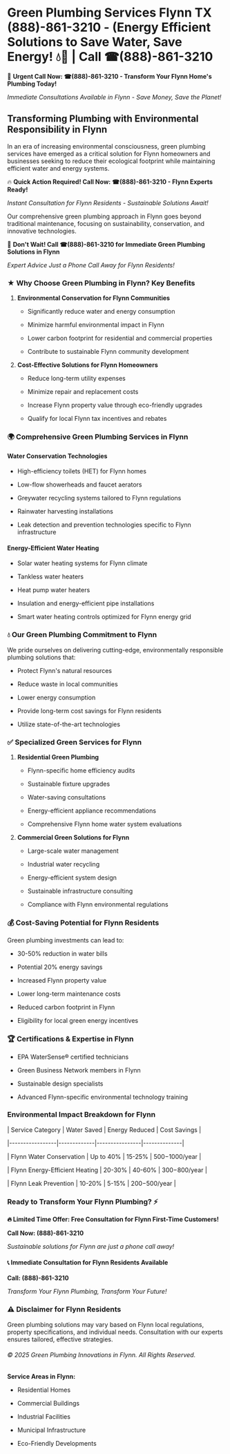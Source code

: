 # Green Plumbing Services Flynn TX (888)-861-3210 - (Energy Efficient Solutions to Save Water, Save Energy! 💧🌿 | Call ☎(888)-861-3210

🚨 **Urgent Call Now: ☎(888)-861-3210 - Transform Your Flynn Home's Plumbing Today!**
*Immediate Consultations Available in Flynn - Save Money, Save the Planet!*

## Transforming Plumbing with Environmental Responsibility in Flynn

In an era of increasing environmental consciousness, green plumbing services have emerged as a critical solution for Flynn homeowners and businesses seeking to reduce their ecological footprint while maintaining efficient water and energy systems. 

🔥 **Quick Action Required! Call Now: ☎(888)-861-3210 - Flynn Experts Ready!**
*Instant Consultation for Flynn Residents - Sustainable Solutions Await!*

Our comprehensive green plumbing approach in Flynn goes beyond traditional maintenance, focusing on sustainability, conservation, and innovative technologies.

🚨 **Don't Wait! Call ☎(888)-861-3210 for Immediate Green Plumbing Solutions in Flynn**
*Expert Advice Just a Phone Call Away for Flynn Residents!*

### ★ Why Choose Green Plumbing in Flynn? Key Benefits

1. **Environmental Conservation for Flynn Communities** 
   - Significantly reduce water and energy consumption
   - Minimize harmful environmental impact in Flynn
   - Lower carbon footprint for residential and commercial properties
   - Contribute to sustainable Flynn community development

2. **Cost-Effective Solutions for Flynn Homeowners** 
   - Reduce long-term utility expenses
   - Minimize repair and replacement costs
   - Increase Flynn property value through eco-friendly upgrades
   - Qualify for local Flynn tax incentives and rebates

### 🌍 Comprehensive Green Plumbing Services in Flynn

#### Water Conservation Technologies
- High-efficiency toilets (HET) for Flynn homes
- Low-flow showerheads and faucet aerators
- Greywater recycling systems tailored to Flynn regulations
- Rainwater harvesting installations
- Leak detection and prevention technologies specific to Flynn infrastructure

#### Energy-Efficient Water Heating
- Solar water heating systems for Flynn climate
- Tankless water heaters
- Heat pump water heaters
- Insulation and energy-efficient pipe installations
- Smart water heating controls optimized for Flynn energy grid

### 💧 Our Green Plumbing Commitment to Flynn

We pride ourselves on delivering cutting-edge, environmentally responsible plumbing solutions that:
- Protect Flynn's natural resources
- Reduce waste in local communities
- Lower energy consumption
- Provide long-term cost savings for Flynn residents
- Utilize state-of-the-art technologies

### ✅ Specialized Green Services for Flynn

1. **Residential Green Plumbing**
   - Flynn-specific home efficiency audits
   - Sustainable fixture upgrades
   - Water-saving consultations
   - Energy-efficient appliance recommendations
   - Comprehensive Flynn home water system evaluations

2. **Commercial Green Solutions for Flynn**
   - Large-scale water management
   - Industrial water recycling
   - Energy-efficient system design
   - Sustainable infrastructure consulting
   - Compliance with Flynn environmental regulations

### 💰 Cost-Saving Potential for Flynn Residents

Green plumbing investments can lead to:
- 30-50% reduction in water bills
- Potential 20% energy savings
- Increased Flynn property value
- Lower long-term maintenance costs
- Reduced carbon footprint in Flynn
- Eligibility for local green energy incentives

### 🏆 Certifications & Expertise in Flynn

- EPA WaterSense® certified technicians
- Green Business Network members in Flynn
- Sustainable design specialists
- Advanced Flynn-specific environmental technology training

### Environmental Impact Breakdown for Flynn

| Service Category | Water Saved | Energy Reduced | Cost Savings |
|-----------------|-------------|----------------|--------------|
| Flynn Water Conservation | Up to 40% | 15-25% | $500-$1000/year |
| Flynn Energy-Efficient Heating | 20-30% | 40-60% | $300-$800/year |
| Flynn Leak Prevention | 10-20% | 5-15% | $200-$500/year |

### Ready to Transform Your Flynn Plumbing? ⚡

**🔥 Limited Time Offer: Free Consultation for Flynn First-Time Customers!**

**Call Now: (888)-861-3210**
*Sustainable solutions for Flynn are just a phone call away!*

#### 📞 Immediate Consultation for Flynn Residents Available

**Call: (888)-861-3210**
*Transform Your Flynn Plumbing, Transform Your Future!*

### ⚠️ Disclaimer for Flynn Residents

Green plumbing solutions may vary based on Flynn local regulations, property specifications, and individual needs. Consultation with our experts ensures tailored, effective strategies.

###### © 2025 Green Plumbing Innovations in Flynn. All Rights Reserved.

**Service Areas in Flynn:** 
- Residential Homes
- Commercial Buildings
- Industrial Facilities
- Municipal Infrastructure
- Eco-Friendly Developments